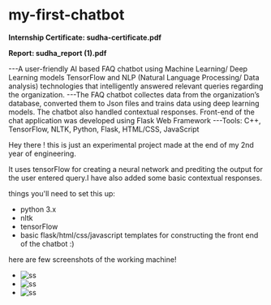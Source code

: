 # my-first-chatbot


**Internship Certificate: sudha-certificate.pdf**

**Report: sudha_report (1).pdf**

---A user-friendly AI based FAQ chatbot using Machine Learning/ Deep Learning models TensorFlow and NLP (Natural Language Processing/ Data analysis) technologies that intelligently answered relevant queries regarding the organization. 
---The FAQ chatbot collectes data from the organization’s database, converted them to Json files and trains data using deep learning models. The chatbot also handled contextual responses. Front-end of the chat application was developed using Flask Web Framework
---Tools: C++, TensorFlow, NLTK, Python, Flask, HTML/CSS, JavaScript

Hey there !
this is just an experimental project made at the end of my 2nd year of engineering.

It uses tensorFlow for creating a neural network and prediting the output for the user entered query.I have also added some basic contextual responses.

things you'll need to set this up:
 - python 3.x
 - nltk
 - tensorFlow
 - basic flask/html/css/javascript templates for constructing the front end of the chatbot :)

here are few screenshots of the working machine!

- ![ss](https://github.com/SaiSudhaPanigrahi/my-first-chatbot/blob/master/Screenshot%20(14).png)
- ![ss](https://github.com/SaiSudhaPanigrahi/my-first-chatbot/blob/master/Screenshot%20(9).png)
- ![ss](https://github.com/SaiSudhaPanigrahi/my-first-chatbot/blob/master/Screenshot%20(10).png)
